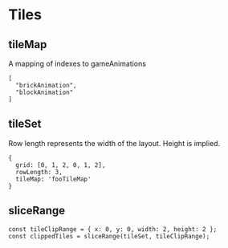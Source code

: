 Tiles
=====

tileMap
-------
A mapping of indexes to gameAnimations

    [
      "brickAnimation",
      "blockAnimation"
    ]

tileSet
-------
Row length represents the width of the layout. Height is implied.

    {
      grid: [0, 1, 2, 0, 1, 2],
      rowLength: 3,
      tileMap: 'fooTileMap'
    }

sliceRange
----------

    const tileClipRange = { x: 0, y: 0, width: 2, height: 2 };
    const clippedTiles = sliceRange(tileSet, tileClipRange);
